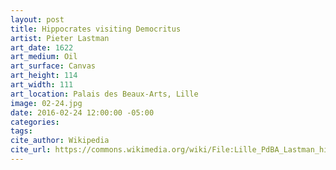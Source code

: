 ```yaml
---
layout: post
title: Hippocrates visiting Democritus
artist: Pieter Lastman
art_date: 1622
art_medium: Oil
art_surface: Canvas
art_height: 114
art_width: 111
art_location: Palais des Beaux-Arts, Lille
image: 02-24.jpg
date: 2016-02-24 12:00:00 -05:00
categories:
tags:
cite_author: Wikipedia
cite_url: https://commons.wikimedia.org/wiki/File:Lille_PdBA_Lastman_hippocrate_democrite.JPG
---
```

